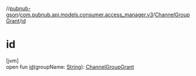 //[pubnub-gson](../../../index.md)/[com.pubnub.api.models.consumer.access_manager.v3](../index.md)/[ChannelGroupGrant](index.md)/[id](id.md)

# id

[jvm]\
open fun [id](id.md)(groupName: [String](https://docs.oracle.com/javase/8/docs/api/java/lang/String.html)): [ChannelGroupGrant](index.md)
